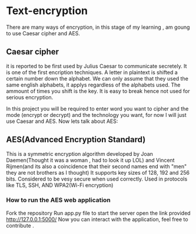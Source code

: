 # Text-encryption

There are many ways of encryption, in this stage of my learning , am goung to use Caesar cipher and AES. 
## Caesar cipher 
it is reported to be first used by Julius Caesar to communicate secretely. It is one of the first encription techniques.
A letter in plaintext is shifted a certain number down the alphabet. We can only assume that they used the same english alphabets, it applys regardless of the alphabets used. The ammount of times you shift is the key.
It is easy to break hence not used for serious encryption.

In this project you will be required to enter word you want to cipher and the mode (encrypt or decrypt) and the technology you want, for now I will just use Caesar and AES. Now lets talk about AES:

## AES(Advanced Encryption Standard)
This is a symmetric encryption algorithm developed by Joan Daemen(Thought it was a woman , had to look it up LOL) and Vincent Rijmen(and its also a coincidence that their second names end with "men" they are not brothers as I thought)
It supports key sizes of 128, 192 and 256 bits. Considered to be vesy secure when used correctly.
Used in protocols like TLS, SSH, AND WPA2(Wi-Fi encryption) 
### How to run the AES web application
Fork the repository 
Run app.py file to start the server
open the link provided http://127.0.0.1:5000/
Now you can interact with the application, feel free to contribute . 
